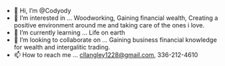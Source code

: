 - 👋 Hi, I’m @Codyody
- 👀 I’m interested in ... Woodworking, Gaining financial wealth, Creating a positive environment around me and taking care of the ones i love.
- 🌱 I’m currently learning ... Life on earth 
- 💞️ I’m looking to collaborate on ... Gaining business financial knowledge for wealth and intergalitic trading.
- 📫 How to reach me ... cllangley1228@gmail.com, 336-212-4610

<!---
Codyody/Codyody is a ✨ special ✨ repository because its `README.md` (this file) appears on your GitHub profile.
You can click the Preview link to take a look at your changes.
--->
